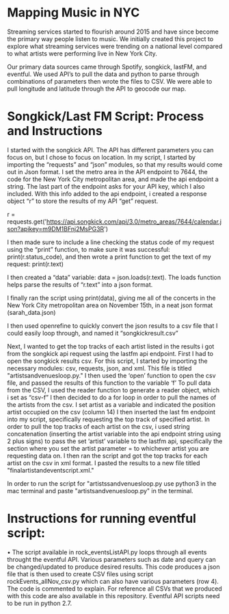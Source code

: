 # Mapping Music in NYC
 
Streaming services started to flourish around 2015 and have since become the primary way people listen to music. We initially created this project to explore what streaming services were trending on a national level compared to what artists were performing live in New York City. 

Our primary data sources came through Spotify, songkick, lastFM, and eventful. We used API’s to pull the data and python to parse through combinations of parameters then wrote the files to CSV.  We were able to pull longitude and latitude through the API to geocode our map. 

# Songkick/Last FM Script: Process and Instructions

I started with the songkick API. The API has different parameters you can focus on, but I chose to focus on location. In my script, I started by importing the “requests” and “json” modules, so that my results would come out in Json format. 
I set the metro area in the API endpoint to 7644, the code for the New York City metropolitan area, and made the api endpoint a string. The last part of the endpoint asks for your API key, which I also included. With this info added to the api endpoint, i created a response object “r” to store the results of my API “get” request. 

r = requests.get('https://api.songkick.com/api/3.0/metro_areas/7644/calendar.json?apikey=m9DM1BFnj2MsPG3R')

I then made sure to include a line checking the status code of my request using the “print” function, to make sure it was successful: print(r.status_code), and then wrote a print function to get the text of my request: print(r.text)

I then created a “data” variable: data = json.loads(r.text). The loads function helps parse the results of “r.text” into a json format. 

I finally ran the script using print(data), giving me all of the concerts in the New York City metropolitan area on November 15th, in a neat json format (sarah_data.json)

I then used openrefine to quickly convert the json results to a csv file that I could easily loop through, and named it “songkickresult.csv”

Next, I wanted to get the top tracks of each artist listed in the results i got from the songkick api request using the lastfm api endpoint. First I had to open the songkick results csv. 
For this script, I started by importing the necessary modules: csv, requests, json, and xml. This file is titled "artistsandvenuesloop.py."
I then used the ‘open’ function to open the csv file, and passed the results of this function to the variable ‘f’
To pull data from the CSV, I used the reader function to generate a reader object, which i set as “csv-f”
I then decided to do a for loop in order to pull the names of the artists from the csv. I set artist as a variable and indicated the position artist occupied on the csv (column 14)
I then inserted the last fm endpoint into my script, specifically requesting the top track of  specified artist. 
In order to pull the top tracks of each artist on the csv, i used string concatenation (inserting the artist variable into the api endpoint string using 2 plus signs) to pass the set ‘artist’ variable to the lastfm api, specifically the section where you set the artist parameter = to whichever artist you are requesting data on. 
I then ran the script and got the top tracks for each artist on the csv in xml format.  I pasted the results to a new file titled "finalartistandeventscript.xml." 

In order to run the script for "artistssandvenuesloop.py use python3 in the mac terminal and paste "artistsandvenuesloop.py" in the terminal. 
 

# Instructions for running eventful script:

•	The script available in rock_eventsListAPI.py loops through all events throught the eventful API. Various parameters such as date and query can be changed/updated to produce desired results. This code produces a json file that is then used to create CSV files using script rockEvents_allNov_csv.py which can also have various parameters (row 4). The code is commented to explain. For reference all CSVs that we produced with this code are also available in this repository.
Eventful API scripts need to be run in python 2.7.


 
